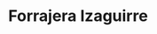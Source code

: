 ---
title: "Forrajera Izaguirre"
url: /san-fernando-tamaulipas/forrajera-izaguirre/
shop: granja
---